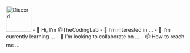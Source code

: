
<img src="https://logo-marque.com/wp-content/uploads/2020/12/Discord-Logo.png" alt="Discord" width="68" height="70">
- 👋 Hi, I’m @TheCodingLab
- 👀 I’m interested in ...
- 🌱 I’m currently learning ...
- 💞️ I’m looking to collaborate on ...
- 📫 How to reach me ...

<!---
TheCodingLab/TheCodingLab is a ✨ special ✨ repository because its `README.md` (this file) appears on your GitHub profile.
You can click the Preview link to take a look at your changes.
--->
